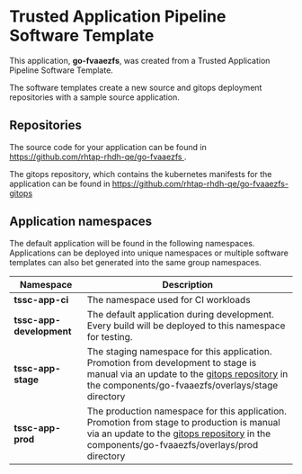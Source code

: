 # Trusted Application Pipeline Software Template

This application, **go-fvaaezfs**, was created from a Trusted Application Pipeline Software Template.

The software templates create a new source and gitops deployment repositories with a sample source application. 

## Repositories

The source code for your application can be found in [https://github.com/rhtap-rhdh-qe/go-fvaaezfs ](https://github.com/rhtap-rhdh-qe/go-fvaaezfs ).
 
The gitops repository, which contains the kubernetes manifests for the application can be found in 
[https://github.com/rhtap-rhdh-qe/go-fvaaezfs-gitops ](https://github.com/rhtap-rhdh-qe/go-fvaaezfs-gitops ) 

## Application namespaces 

The default application will be found in the following namespaces. Applications can be deployed into unique namespaces or multiple software templates can also bet generated into the same group namespaces.  

|  Namespace   |  Description   |  
| -------- | -------- |
| **tssc-app-ci** | The namespace used for CI workloads |
| **tssc-app-development** | The default application during development. Every build will be deployed to this namespace for testing. |
| **tssc-app-stage** | The staging namespace for this application. Promotion from development to stage is manual via an update to the [gitops repository](https://github.com/rhtap-rhdh-qe/go-fvaaezfs-gitops ) in the components/go-fvaaezfs/overlays/stage directory |
| **tssc-app-prod** | The production namespace for this application. Promotion from stage to production is manual via an update to the [gitops repository](https://github.com/rhtap-rhdh-qe/go-fvaaezfs-gitops ) in the components/go-fvaaezfs/overlays/prod directory |